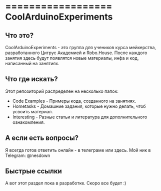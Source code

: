==================
CoolArduinoExperiments
==================

Что это?
--------
CoolArduinoExperiments - это группа для учеников курса мейкерства, разработанного Цитрус Академией и Robo.House. После каждого занятия здесь будут появлятся новые материалы, инфа и код, написанный на занятиях.

Что где искать?
--------------
Этот репозиторий распределен на несколько папок:

- Code Examples - Примеры кода, созданного на занятиях.
- Hometasks - Домашние задания, которые нужно делать, чтоб усвоить материал.
- Interesting - Разные статьи и литература для дополнительного ознакомления.

А если  есть вопросы?
---------------------
Я всегда готов ответить онлайн - в телеграме или здесь.
Мой ник в Telegram: @nesdown

Быстрые ссылки
--------------
А вот этот раздел пока в разработке. Скоро все будет :)
